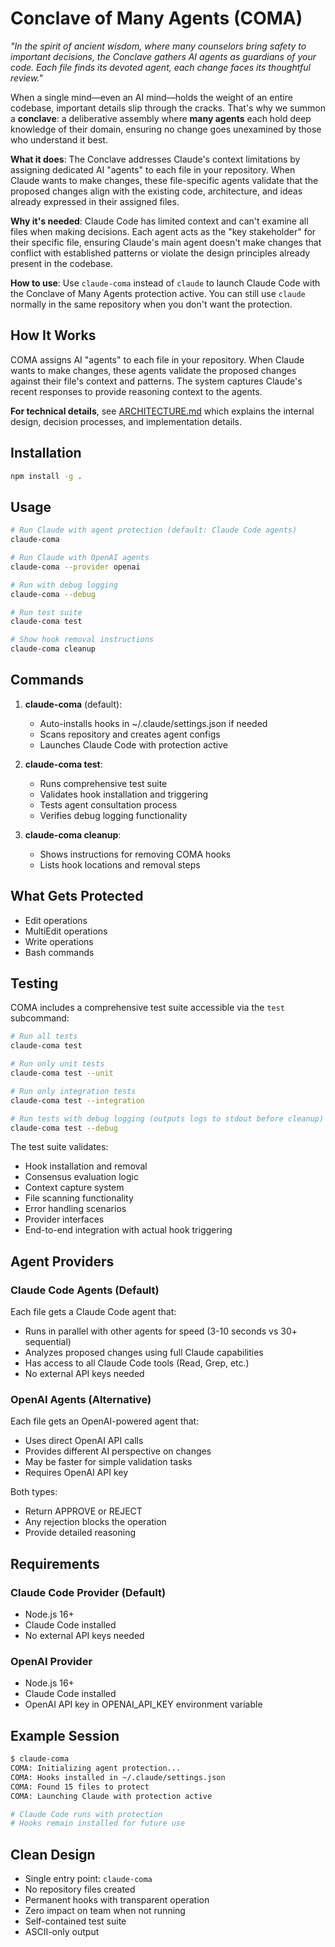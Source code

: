 # Conclave of Many Agents (COMA)

*"In the spirit of ancient wisdom, where many counselors bring safety to important decisions, the Conclave gathers AI agents as guardians of your code. Each file finds its devoted agent, each change faces its thoughtful review."*

When a single mind—even an AI mind—holds the weight of an entire codebase, important details slip through the cracks. That's why we summon a **conclave**: a deliberative assembly where **many agents** each hold deep knowledge of their domain, ensuring no change goes unexamined by those who understand it best.

**What it does**: The Conclave addresses Claude's context limitations by assigning dedicated AI "agents" to each file in your repository. When Claude wants to make changes, these file-specific agents validate that the proposed changes align with the existing code, architecture, and ideas already expressed in their assigned files.

**Why it's needed**: Claude Code has limited context and can't examine all files when making decisions. Each agent acts as the "key stakeholder" for their specific file, ensuring Claude's main agent doesn't make changes that conflict with established patterns or violate the design principles already present in the codebase.

**How to use**: Use `claude-coma` instead of `claude` to launch Claude Code with the Conclave of Many Agents protection active. You can still use `claude` normally in the same repository when you don't want the protection.

## How It Works

COMA assigns AI "agents" to each file in your repository. When Claude wants to make changes, these agents validate the proposed changes against their file's context and patterns. The system captures Claude's recent responses to provide reasoning context to the agents.

**For technical details**, see [ARCHITECTURE.md](ARCHITECTURE.md) which explains the internal design, decision processes, and implementation details.

## Installation

```bash
npm install -g .
```

## Usage

```bash
# Run Claude with agent protection (default: Claude Code agents)
claude-coma

# Run Claude with OpenAI agents
claude-coma --provider openai

# Run with debug logging
claude-coma --debug

# Run test suite
claude-coma test

# Show hook removal instructions
claude-coma cleanup
```

## Commands

1. **claude-coma** (default):
   - Auto-installs hooks in ~/.claude/settings.json if needed
   - Scans repository and creates agent configs
   - Launches Claude Code with protection active

2. **claude-coma test**:
   - Runs comprehensive test suite
   - Validates hook installation and triggering
   - Tests agent consultation process
   - Verifies debug logging functionality

3. **claude-coma cleanup**:
   - Shows instructions for removing COMA hooks
   - Lists hook locations and removal steps

## What Gets Protected

- Edit operations
- MultiEdit operations
- Write operations
- Bash commands

## Testing

COMA includes a comprehensive test suite accessible via the `test` subcommand:

```bash
# Run all tests
claude-coma test

# Run only unit tests
claude-coma test --unit

# Run only integration tests
claude-coma test --integration

# Run tests with debug logging (outputs logs to stdout before cleanup)
claude-coma test --debug
```

The test suite validates:
- Hook installation and removal
- Consensus evaluation logic
- Context capture system
- File scanning functionality
- Error handling scenarios
- Provider interfaces
- End-to-end integration with actual hook triggering

## Agent Providers

### Claude Code Agents (Default)
Each file gets a Claude Code agent that:
- Runs in parallel with other agents for speed (3-10 seconds vs 30+ sequential)
- Analyzes proposed changes using full Claude capabilities
- Has access to all Claude Code tools (Read, Grep, etc.)
- No external API keys needed

### OpenAI Agents (Alternative)
Each file gets an OpenAI-powered agent that:
- Uses direct OpenAI API calls
- Provides different AI perspective on changes
- May be faster for simple validation tasks
- Requires OpenAI API key

Both types:
- Return APPROVE or REJECT
- Any rejection blocks the operation
- Provide detailed reasoning

## Requirements

### Claude Code Provider (Default)
- Node.js 16+
- Claude Code installed
- No external API keys needed

### OpenAI Provider
- Node.js 16+
- Claude Code installed
- OpenAI API key in OPENAI_API_KEY environment variable

## Example Session

```bash
$ claude-coma
COMA: Initializing agent protection...
COMA: Hooks installed in ~/.claude/settings.json
COMA: Found 15 files to protect
COMA: Launching Claude with protection active

# Claude Code runs with protection
# Hooks remain installed for future use
```

## Clean Design

- Single entry point: `claude-coma`
- No repository files created
- Permanent hooks with transparent operation
- Zero impact on team when not running
- Self-contained test suite
- ASCII-only output
